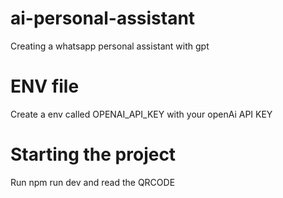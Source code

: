 # ai-personal-assistant
Creating a whatsapp personal assistant with gpt

# ENV file
Create a env called OPENAI_API_KEY with your openAi API KEY

# Starting the project
Run npm run dev and read the QRCODE
